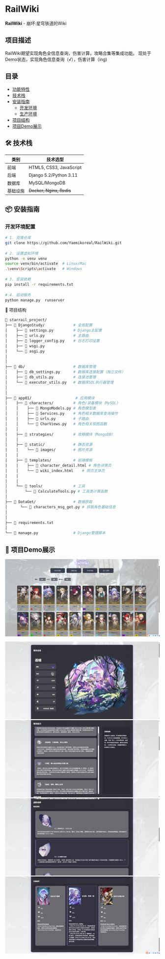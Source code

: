 # RailWiki
**RailWiki** - 崩坏:星穹铁道的Wiki
## 项目描述
RailWiki期望实现角色全信息查询，伤害计算，攻略合集等集成功能。
现处于Demo状态，实现角色信息查询（√），伤害计算（ing)

 
## 目录
- [功能特性](#-功能特性)
- [技术栈](#-技术栈)
- [安装指南](#-安装指南)
  - [开发环境](#开发环境配置)
  - [生产环境](#生产环境部署)
- [项目结构](#-项目结构)
- [项目Demo展示](#-项目Demo展示)
 
 
## 🛠️ 技术栈
| 类别       | 技术选型                 |
|------------|--------------------------|
| 前端       | HTML5, CSS3, JavaScript  |
| 后端       | Django 5.2/Python 3.11 |
| 数据库     | MySQL/MongoDB           |
| 基础设施   | ~~Docker, Nginx, Redis~~     |
 
## 📦 安装指南 
 
### 开发环境配置 
```bash
# 1. 克隆仓库 
git clone https://github.com/Yaemikoreal/RailWiki.git
 
# 2. 设置虚拟环境
python -m venv venv
source venv/bin/activate  # Linux/Mac
.\venv\Scripts\activate   # Windows
 
# 3. 安装依赖
pip install -r requirements.txt 

# 4. 启动服务 
python manage.py  runserver 
```
📂 项目结构

```bash
📁 starrail_project/
├── 📁 DjangoStudy/             # 全局配置
│    ├── 📄 settings.py         # Django主配置
│    ├── 📄 urls.py             # 主路由
│    ├── 📄 logger_config.py    # 日志打印设置
│    ├── 📄 wsgi.py             
│    └── 📄 asgi.py
│
│
├── 📁 db/                      # 数据库管理
│    ├── 📄 db_settings.py      # 数据库连接配置（独立文件）
│    ├── 📄 db_utils.py         # 连接池管理
│    └── 📄 executor_utils.py   # 数据库SQL执行器管理
│    
│
├── 📁 app01/                    # 应用模块
│    ├── 📁 characters/         # 角色/装备模块（MySQL）
│    │    ├── 📄 MongoModels.py # 角色模型类
│    │    ├── 📄 Services.py    # 角色相关数据库查询操作
│    │    ├── 📄 urls.py        # 子路由
│    │    └── 📄 CharViews.py   # 角色相关视图函数
│    │
│    ├── 📁 strategies/         # 攻略模块（MongoDB）
│    │    
│    ├── 📁 static/             # 静态资源
│    │    └── 📁 images/        # 图片资源
│    │
│    ├── 📁 templates/          # 前端模板
│    │    ├── 📄 character_detail.html # 角色详情页
│    │    └── 📄 wiki_index.html    # 网页主体页
│    │
│    │
│    └── 📁 tools/              # 工具
│        └── 📄 CalculateTools.py # 工具类计算函数
│
├── 📁 DataGet/                 # 数据获取 
│      └── 📄 characters_msg_get.py # 获取角色基础信息
│ 
│ 
├── 📄 requirements.txt    
│     
└── 📄 manage.py                # Django管理脚本
```
## 📂 项目Demo展示

![img.png](./display/img.png)

![img_1.png](./display/img_1.png)
![img_2.png](./display/img_2.png)
![img_3.png](./display/img_3.png)
![img_4.png](./display/img_4.png)
